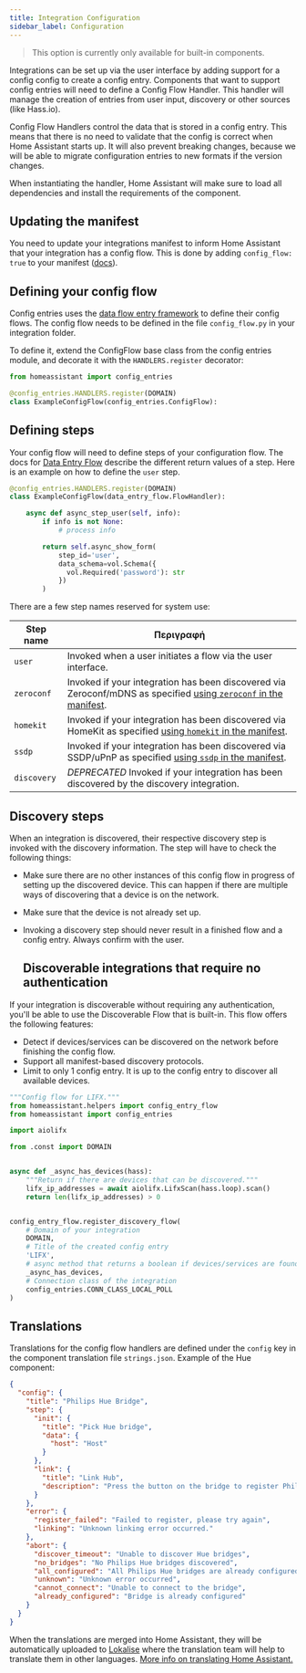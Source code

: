 ```yaml
---
title: Integration Configuration
sidebar_label: Configuration
---
```


> This option is currently only available for built-in components.

Integrations can be set up via the user interface by adding support for a config config to create a config entry. Components that want to support config entries will need to define a Config Flow Handler. This handler will manage the creation of entries from user input, discovery or other sources (like Hass.io).

Config Flow Handlers control the data that is stored in a config entry. This means that there is no need to validate that the config is correct when Home Assistant starts up. It will also prevent breaking changes, because we will be able to migrate configuration entries to new formats if the version changes.

When instantiating the handler, Home Assistant will make sure to load all dependencies and install the requirements of the component.

## Updating the manifest

You need to update your integrations manifest to inform Home Assistant that your integration has a config flow. This is done by adding `config_flow: true` to your manifest ([docs](creating_integration_manifest.md#config-flow)).

## Defining your config flow

Config entries uses the [data flow entry framework](data_entry_flow_index.md) to define their config flows. The config flow needs to be defined in the file `config_flow.py` in your integration folder.

To define it, extend the ConfigFlow base class from the config entries module, and decorate it with the `HANDLERS.register` decorator:

```python
from homeassistant import config_entries

@config_entries.HANDLERS.register(DOMAIN)
class ExampleConfigFlow(config_entries.ConfigFlow):
```

## Defining steps

Your config flow will need to define steps of your configuration flow. The docs for [Data Entry Flow](data_entry_flow_index.md) describe the different return values of a step. Here is an example on how to define the `user` step.

```python
@config_entries.HANDLERS.register(DOMAIN)
class ExampleConfigFlow(data_entry_flow.FlowHandler):

    async def async_step_user(self, info):
        if info is not None:
            # process info

        return self.async_show_form(
            step_id='user',
            data_schema=vol.Schema({
              vol.Required('password'): str
            })
        )
```

There are a few step names reserved for system use:

| Step name   | Περιγραφή                                                                                                                                                     |
| ----------- | ------------------------------------------------------------------------------------------------------------------------------------------------------------- |
| `user`      | Invoked when a user initiates a flow via the user interface.                                                                                                  |
| `zeroconf`  | Invoked if your integration has been discovered via Zeroconf/mDNS as specified [using `zeroconf` in the manifest](creating_integration_manifest.md#zeroconf). |
| `homekit`   | Invoked if your integration has been discovered via HomeKit as specified [using `homekit` in the manifest](creating_integration_manifest.md#homekit).         |
| `ssdp`      | Invoked if your integration has been discovered via SSDP/uPnP as specified [using `ssdp` in the manifest](creating_integration_manifest.md#ssdp).             |
| `discovery` | *DEPRECATED* Invoked if your integration has been discovered by the discovery integration.                                                                    |

## Discovery steps

When an integration is discovered, their respective discovery step is invoked with the discovery information. The step will have to check the following things:

- Make sure there are no other instances of this config flow in progress of setting up the discovered device. This can happen if there are multiple ways of discovering that a device is on the network.
- Make sure that the device is not already set up.
- Invoking a discovery step should never result in a finished flow and a config entry. Always confirm with the user.
    
    ## Discoverable integrations that require no authentication

If your integration is discoverable without requiring any authentication, you'll be able to use the Discoverable Flow that is built-in. This flow offers the following features:

- Detect if devices/services can be discovered on the network before finishing the config flow.
- Support all manifest-based discovery protocols.
- Limit to only 1 config entry. It is up to the config entry to discover all available devices.

```python
"""Config flow for LIFX."""
from homeassistant.helpers import config_entry_flow
from homeassistant import config_entries

import aiolifx

from .const import DOMAIN


async def _async_has_devices(hass):
    """Return if there are devices that can be discovered."""
    lifx_ip_addresses = await aiolifx.LifxScan(hass.loop).scan()
    return len(lifx_ip_addresses) > 0


config_entry_flow.register_discovery_flow(
    # Domain of your integration
    DOMAIN,
    # Title of the created config entry
    'LIFX',
    # async method that returns a boolean if devices/services are found
    _async_has_devices,
    # Connection class of the integration
    config_entries.CONN_CLASS_LOCAL_POLL
)
```

## Translations

Translations for the config flow handlers are defined under the `config` key in the component translation file `strings.json`. Example of the Hue component:

```json
{
  "config": {
    "title": "Philips Hue Bridge",
    "step": {
      "init": {
        "title": "Pick Hue bridge",
        "data": {
          "host": "Host"
        }
      },
      "link": {
        "title": "Link Hub",
        "description": "Press the button on the bridge to register Philips Hue with Home Assistant.\n\n![Location of button on bridge](/static/images/config_philips_hue.jpg)"
      }
    },
    "error": {
      "register_failed": "Failed to register, please try again",
      "linking": "Unknown linking error occurred."
    },
    "abort": {
      "discover_timeout": "Unable to discover Hue bridges",
      "no_bridges": "No Philips Hue bridges discovered",
      "all_configured": "All Philips Hue bridges are already configured",
      "unknown": "Unknown error occurred",
      "cannot_connect": "Unable to connect to the bridge",
      "already_configured": "Bridge is already configured"
    }
  }
}
```

When the translations are merged into Home Assistant, they will be automatically uploaded to [Lokalise](https://lokalise.co/) where the translation team will help to translate them in other languages. [More info on translating Home Assistant.](internationalization_translation.md)
